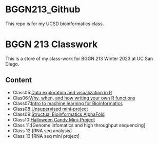 # BGGN213_Github

This repo is for my UCSD bioinformatics class. 

# BGGN 213 Classwork

This is a store of my class-work for BGGN 213 Winter 2023 at UC San Diego. 

## Content 
- Class05:[Data exploration and visualization in R](https://github.com/Bkbarrig/BGGN213_Github/tree/main/class05.md)
- Clas06:[Why, when, and how writing your own R functions](https://github.com/Bkbarrig/BGGN213_Github/tree/main/Class06_files)
- Class07:[Intro to machine learning for Bioinformatics](https://github.com/Bkbarrig/BGGN213_Github/tree/main/Class07_files)
- Class08:[Unsupervised mini-project](https://github.com/Bkbarrig/BGGN213_Github/tree/main/Class08_files)
- Class09:[Structual Bioinformatics AlphaFold](https://github.com/Bkbarrig/BGGN213_Github/tree/main/Class_09_files)
- Class10:[Halloween Candy Mini-Project](https://github.com/Bkbarrig/BGGN213_Github/blob/main/Class10_files/Class10.qmd)
- Class 11:[Genome infomatics and high throughput sequencing]
- Class 12:[RNA seq analysis]
- Class 13:[RNA seq mini project]
